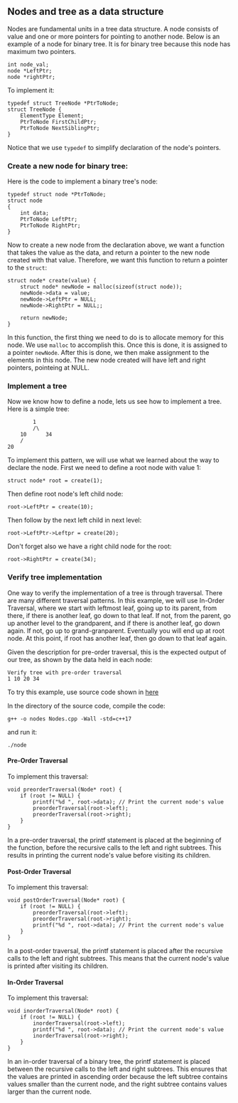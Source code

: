 ## Nodes and tree as a data structure
Nodes are fundamental units in a tree data structure. A node consists of value and one or more pointers for pointing
to another node. Below is an example of a node for binary tree. It is for binary tree because this node has maximum two pointers.

```
int node_val;
node *LeftPtr;
node *rightPtr;
```

To implement it:

```
typedef struct TreeNode *PtrToNode;
struct TreeNode {
    ElementType Element;
    PtrToNode FirstChildPtr;
    PtrToNode NextSiblingPtr;
}
```

Notice that we use `typedef` to simplify declaration of the node's pointers. 

### Create a new node for binary tree:

Here is the code to implement a binary tree's node:

```
typedef struct node *PtrToNode;
struct node
{
    int data;
    PtrToNode LeftPtr;
    PtrToNode RightPtr;
}
```

Now to create a new node from the declaration above, we want a function that takes the value as the data, and return a pointer 
to the new node created with that value. Therefore, we want this function to return a pointer to the `struct`:
```
struct node* create(value) {
    struct node* newNode = malloc(sizeof(struct node));
    newNode->data = value;
    newNode->LeftPtr = NULL;
    newNode->RightPtr = NULL;;

    return newNode;
}
```
In this function, the first thing we need to do is to allocate memory for this node. We use `malloc` to accomplish this. Once this is done, it is assigned to a pointer `newNode`. After this is done, we then make assignment to the elements in this node. The new node created will have left and right pointers, pointeing at NULL.

### Implement a tree
Now we know how to define a node, lets us see how to implement a tree. Here is a simple tree:
```
        1
        /\
    10      34
    /
20
```
To implement this pattern, we will use what we learned about the way to declare the node. First we need to define a root node with value 1:
```
struct node* root = create(1);
```
Then define root node's left child node:
```
root->LeftPtr = create(10);
```
Then follow by the next left child in next level:
```
root->LeftPtr->Leftpr = create(20);
```
Don't forget also we have a right child node for the root:
```
root->RightPtr = create(34);
```

### Verify tree implementation
One way to verify the implementation of a tree is through traversal. There are many different traversal patterns. In this example, we will use In-Order Traversal, where we start with leftmost leaf, going up to its parent, from there, if there is another leaf, go down to that leaf. If not, from the parent, go up another level to the grandparent, and if there is another leaf, go down again. If not, go up to grand-granparent. Eventually you will end up at root node. At this point, if root has another leaf, then go down to that leaf again. 

Given the description for pre-order traversal, this is the expected output of our tree, as shown by the data held in each node:

```
Verify tree with pre-order traversal 
1 10 20 34
```

To try this example, use source code shown in [here](./source_code/Nodes.cpp)

In the directory of the source code, compile the code:

```
g++ -o nodes Nodes.cpp -Wall -std=c++17
```

and run it:
```
./node
```

#### Pre-Order Traversal
To implement this traversal:
```
void preorderTraversal(Node* root) {
    if (root != NULL) {
        printf("%d ", root->data); // Print the current node's value
        preorderTraversal(root->left);
        preorderTraversal(root->right);
    }
}
```
In a pre-order traversal, the printf statement is placed at the beginning of the function, before the recursive calls to the left and right subtrees. This results in printing the current node's value before visiting its children.

#### Post-Order Traversal
To implement this traversal:
```
void postOrderTraversal(Node* root) {
    if (root != NULL) {
        preorderTraversal(root->left);
        preorderTraversal(root->right);
        printf("%d ", root->data); // Print the current node's value
    }
}
```
In a post-order traversal, the printf statement is placed after the recursive calls to the left and right subtrees. This means that the current node's value is printed after visiting its children.

#### In-Order Traversal
To implement this traversal:
```
void inorderTraversal(Node* root) {
    if (root != NULL) {
        inorderTraversal(root->left);
        printf("%d ", root->data); // Print the current node's value
        inorderTraversal(root->right);
    }
}
```
In an in-order traversal of a binary tree, the printf statement is placed between the recursive calls to the left and right subtrees. This ensures that the values are printed in ascending order because the left subtree contains values smaller than the current node, and the right subtree contains values larger than the current node.


